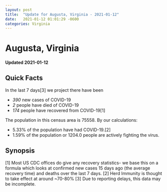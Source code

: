 ```yaml
---
layout: post
title:  "Update for Augusta, Virginia - 2021-01-12"
date:   2021-01-12 01:01:29 -0600
categories: Virginia
---
```


# Augusta, Virginia
#### Updated 2021-01-12

## Quick Facts

In the last 7 days[3] we project there have been
- *390* new cases of COVID-19
- *2* people have died of COVID-19
- *174* people have recovered from COVID-19[1]

The population in this census area is 75558. By our calculations:
- 5.33% of the population have had COVID-19.[2]
- 1.59% of the population or 1204.0 people are actively fighting the virus.

## Synopsis




[1] Most US CDC offices do give any recovery statistics- we base this on a formula which looks at confirmed new cases
15 days ago (the average recovery time) and deaths over the last 7 days.
[2] Herd Immunity is thought to take effect at around ~70-80%
[3] Due to reporting delays, this data may be incomplete. 
    